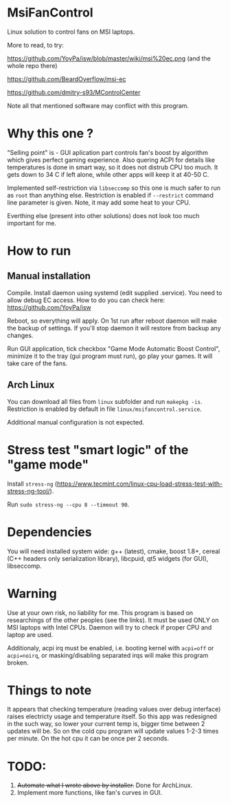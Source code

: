 # MsiFanControl
Linux solution to control fans on MSI laptops.


More to read, to try:

https://github.com/YoyPa/isw/blob/master/wiki/msi%20ec.png
(and the whole repo there)

https://github.com/BeardOverflow/msi-ec

https://github.com/dmitry-s93/MControlCenter

Note all that mentioned software may conflict with this program.

# Why this one ?

"Selling point" is - GUI aplication part controls fan's boost by algorithm which gives perfect gaming experience. Also quering ACPI for details like temperatures is done in smart way, so it does not distrub CPU too much. It gets down to 34 C if left alone, while other apps will keep it at 40-50 C.

Implemented self-restriction via `libseccomp` so this one is much safer to run as `root` than anything else. Restriction is enabled if `--restrict` command line parameter is given. Note, it may add some heat to your CPU.

Everthing else (present into other solutions) does not look too much important for me.

# How to run

## Manual installation
Compile.
Install daemon using systemd (edit supplied .service). You need to allow debug EC access. How to do you can check here:
https://github.com/YoyPa/isw

Reboot, so everything will apply. On 1st run after reboot daemon will make the backup of settings. If you'll stop daemon it will restore from backup any changes.

Run GUI application, tick checkbox "Game Mode Automatic Boost Control", minimize it to the tray (gui program must run), go play your games. It will take care of the fans.

## Arch Linux
You can download all files from `linux` subfolder and run `makepkg -is`. Restriction is enabled by default in file `linux/msifancontrol.service`.

Additional manual configuration is not expected.

# Stress test "smart logic" of the "game mode"
Install `stress-ng` (https://www.tecmint.com/linux-cpu-load-stress-test-with-stress-ng-tool/).

Run `sudo stress-ng --cpu 8 --timeout 90`.

# Dependencies

You will need installed system wide: g++ (latest), cmake, boost 1.8+, cereal (C++ headers only serialization library), libcpuid, qt5 widgets (for GUI), libseccomp.

# Warning
Use at your own risk, no liability for me. This program is based on researchings of the other peoples (see the links). It must be used ONLY on MSI laptops with Intel CPUs. Daemon will try to check if proper CPU and laptop are used.

Additionaly, acpi irq must be enabled, i.e. booting kernel with `acpi=off` or `acpi=noirq`, or masking/disabling separated irqs will make this program broken.

# Things to note
It appears that checking temperature (reading values over debug interface) raises electricty usage and temperature itself. So this app was redesigned in the such way, so lower your current temp is, bigger time between 2 updates will be. So on the cold cpu program will update values 1-2-3 times per minute. On the hot cpu it can be once per 2 seconds.

# TODO:
1. ~~Automate what I wrote above by installer.~~ Done for ArchLinux.
2. Implement more functions, like fan's curves in GUI.
